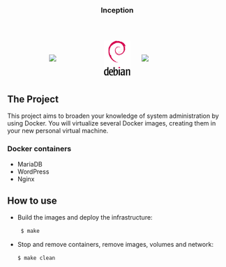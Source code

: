 <div id="top"></div>

<!-- PROJECT LOGO -->
<br />
<div align="center">
  <h3 align="center">Inception</h3>

  <p align="center">
    <br />
    <div style="display: flex; justify-content: center; align-items: center;">
        <img src="https://jolicode.com/media/original/2013/10/homepage-docker-logo.png" style="width: 100px; margin: 13px;">
        <img src="./images/debian_logo.png" style="width: 60px; margin: 13px;">
        <img src="https://upload.wikimedia.org/wikipedia/commons/thumb/c/c5/Nginx_logo.svg/2560px-Nginx_logo.svg.png" style="width: 100px; margin: 13px;">
    </div>
  </p>
</div>

<!-- ABOUT THE PROJECT -->
## The Project
This project aims to broaden your knowledge of system administration by using Docker.
You will virtualize several Docker images, creating them in your new personal virtual
machine.
### Docker containers

- MariaDB
- WordPress
- Nginx
## How to use

- Build the images and deploy the infrastructure:

  ```sh
   $ make
   ```

- Stop and remove containers, remove images, volumes and network:

	```sh
	$ make clean
	```
